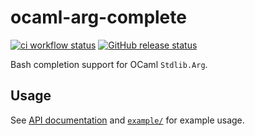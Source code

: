 # ocaml-arg-complete

[![ci workflow status](https://github.com/sim642/ocaml-arg-complete/actions/workflows/ci.yml/badge.svg)](https://github.com/sim642/ocaml-arg-complete/actions/workflows/ci.yml)
[![GitHub release status](https://img.shields.io/github/v/release/sim642/ocaml-arg-complete)](https://github.com/sim642/ocaml-arg-complete/releases)

Bash completion support for OCaml `Stdlib.Arg`.


## Usage
See [API documentation](https://sim642.github.io/ocaml-arg-complete/) and [`example/`](example/) for example usage.
